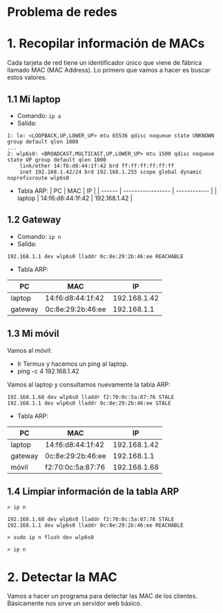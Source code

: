 
# Problema de redes

# 1. Recopilar información de MACs

Cada tarjeta de red tiene un identificador único que viene de fábrica llamado MAC (MAC Address). Lo primero que vamos a hacer es buscar estos valores.

## 1.1 Mi laptop

* Comando: `ip a`
* Salida:
```
1: lo: <LOOPBACK,UP,LOWER_UP> mtu 65536 qdisc noqueue state UNKNOWN group default qlen 1000
...
2: wlp6s0: <BROADCAST,MULTICAST,UP,LOWER_UP> mtu 1500 qdisc noqueue state UP group default qlen 1000
    link/ether 14:f6:d8:44:1f:42 brd ff:ff:ff:ff:ff:ff
    inet 192.168.1.42/24 brd 192.168.1.255 scope global dynamic noprefixroute wlp6s0
```
* Tabla ARP:
| PC     | MAC               | IP           |
| ------ | ----------------- | ------------ |
| laptop | 14:f6:d8:44:1f:42 | 192.168.1.42 |

## 1.2 Gateway

* Comando: `ip n`
* Salida:

```
192.168.1.1 dev wlp6s0 lladdr 0c:8e:29:2b:46:ee REACHABLE
```

* Tabla ARP:

| PC      | MAC               | IP           |
| ------- | ----------------- | ------------ |
| laptop  | 14:f6:d8:44:1f:42 | 192.168.1.42 |
| gateway | 0c:8e:29:2b:46:ee | 192.168.1.1  |

## 1.3 Mi móvil

Vamos al móvil:
* Ir Termux y hacemos un ping al laptop.
* ping -c 4 192.168.1.42

Vamos al laptop y consultamos nuevamente la tabla ARP:

```
192.168.1.68 dev wlp6s0 lladdr f2:70:0c:5a:87:76 STALE
192.168.1.1 dev wlp6s0 lladdr 0c:8e:29:2b:46:ee STALE
```

* Tabla ARP:

| PC      | MAC               | IP           |
| ------- | ----------------- | ------------ |
| laptop  | 14:f6:d8:44:1f:42 | 192.168.1.42 |
| gateway | 0c:8e:29:2b:46:ee | 192.168.1.1  |
| móvil   | f2:70:0c:5a:87:76 | 192.168.1.68 |

## 1.4 Limpiar información de la tabla ARP

```
> ip n

192.168.1.68 dev wlp6s0 lladdr f2:70:0c:5a:87:76 STALE
192.168.1.1 dev wlp6s0 lladdr 0c:8e:29:2b:46:ee REACHABLE

> sudo ip n flush dev wlp6s0

> ip n
```

# 2. Detectar la MAC

Vamos a hacer un programa para detectar las MAC de los clientes.
Básicamente nos sirve un servidor web básico.

